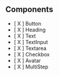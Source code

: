  ## Components

- [ X ] Button
- [ X ] Heading
- [ X ] Text
- [ X ] TextInput
- [ X ] Textarea
- [ X ] Checkbox
- [ X ] Avatar
- [ X ] MultiStep